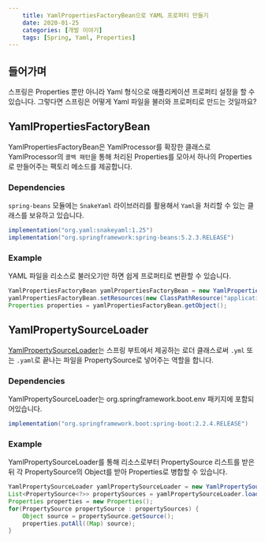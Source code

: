 ```yaml
---
    title: YamlPropertiesFactoryBean으로 YAML 프로퍼티 만들기
    date: 2020-01-25
    categories: [개발 이야기]
    tags: [Spring, Yaml, Properties]
---
```


## 들어가며
스프링은 Properties 뿐만 아니라 Yaml 형식으로 애플리케이션 프로퍼티 설정을 할 수 있습니다. 그렇다면 스프링은 어떻게 Yaml 파일을 불러와 프로퍼티로 만드는 것일까요?

## YamlPropertiesFactoryBean
YamlPropertiesFactoryBean은 YamlProcessor를 확장한 클래스로 YamlProcessor의 `콜백 패턴`을 통해 처리된 Properties를 모아서 하나의 Properties로 만들어주는 팩토리 메소드를 제공합니다.

### Dependencies
`spring-beans` 모듈에는 `SnakeYaml` 라이브러리를 활용해서 `Yaml`을 처리할 수 있는 클래스를 보유하고 있습니다.

```groovy
implementation("org.yaml:snakeyaml:1.25")
implementation("org.springframework:spring-beans:5.2.3.RELEASE")
```

### Example
YAML 파일을 리소스로 불러오기만 하면 쉽게 프로퍼티로 변환할 수 있습니다.

```java
YamlPropertiesFactoryBean yamlPropertiesFactoryBean = new YamlPropertiesFactoryBean();
yamlPropertiesFactoryBean.setResources(new ClassPathResource("application-test.yml"));
Properties properties = yamlPropertiesFactoryBean.getObject();
```

## YamlPropertySourceLoader
[YamlPropertySourceLoader](https://github.com/spring-projects/spring-boot/blob/master/spring-boot-project/spring-boot/src/main/java/org/springframework/boot/env/YamlPropertySourceLoader.java)는 스프링 부트에서 제공하는 로더 클래스로써 `.yml` 또는 `.yaml`로 끝나는 파일을 PropertySource로 넣어주는 역할을 합니다.

### Dependencies
YamlPropertySourceLoader는 org.springframework.boot.env 패키지에 포함되어있습니다.

```groovy
implementation("org.springframework.boot:spring-boot:2.2.4.RELEASE")
```

### Example
YamlPropertySourceLoader를 통해 리소스로부터 PropertySource 리스트를 받은 뒤 각 PropertySource의 Object를 받아 Properties로 병합할 수 있습니다.
```java
YamlPropertySourceLoader yamlPropertySourceLoader = new YamlPropertySourceLoader();
List<PropertySource<?>> propertySources = yamlPropertySourceLoader.load("application-test", new ClassPathResource("application-test.yml"));
Properties properties = new Properties();
for(PropertySource propertySource : propertySources) {
    Object source = propertySource.getSource();
    properties.putAll((Map) source);
}
```
